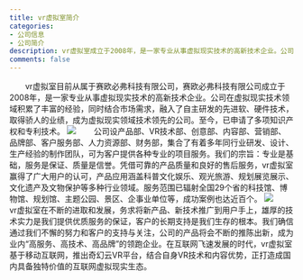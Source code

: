 ```yaml
---
title: vr虚拟室简介
categories:
- 公司信息
- 公司简介
description: vr虚拟室成立于2008年，是一家专业从事虚拟现实技术的高新技术企业。公司在虚拟现实技术领域积累了丰富的经验，同时结合市场需求，融入了自主研发的先进软、硬件技术，取得骄人的业绩，成为虚拟现实领域技术领先的公司。至今，已申请了多项知识产权和专利技术。
comments: false
---
```


　　vr虚拟室目前从属于赛欧必弗科技有限公司，赛欧必弗科技有限公司成立于2008年，是一家专业从事虚拟现实技术的高新技术企业。公司在虚拟现实技术领域积累了丰富的经验，同时结合市场需求，融入了自主研发的先进软、硬件技术，取得骄人的业绩，成为虚拟现实领域技术领先的公司。至今，已申请了多项知识产权和专利技术。
<img src="/css/images/company/company1.jpg">
　　公司设产品部、VR技术部、创意部、内容部、营销部、品牌部、客户服务部、人力资源部、财务部，集合了有着多年同行业研发、设计、生产经验的制作团队，可为客户提供各种专业的项目服务。我们的宗旨：专业是基础，服务是保证、质量是信誉。凭借可靠的产品质量和良好的售后服务，vr虚拟室赢得了广大用户的认可，产品应用涵盖科普文化娱乐、观光旅游、规划展览展示、文化遗产及文物保护等多种行业领域。服务范围已辐射全国29个省的科技馆、博物馆、规划馆、主题公园、景区、企事业单位等，成功案例也达近百个。
<img src="/css/images/company/company2.jpg">
　　vr虚拟室在不断的进取和发展，务求将新产品、新技术推广到用户手上，雄厚的技术实力是我们提供优质服务的保证，客户的长期支持是我们生存的根本。我们确信通过我们不懈的努力和客户的支持与关注，公司的产品将会不断的推陈出新，成为业内“高服务、高技术、高品牌”的领跑企业。在互联网飞速发展的时代，vr虚拟室基于移动互联网，推出奇幻云VR平台，结合自身VR技术和内容优势，正打造成国内具备独特价值的互联网虚拟现实生态。
　　